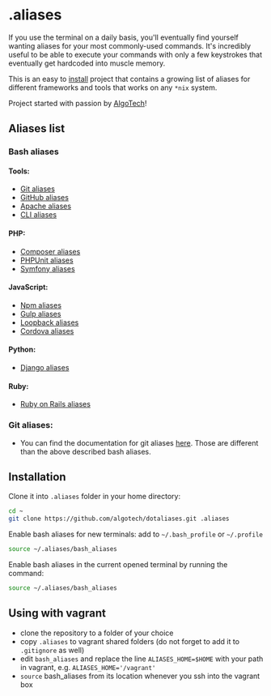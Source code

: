 .aliases
========

If you use the terminal on a daily basis, you'll eventually find yourself
wanting aliases for your most commonly-used commands. It's incredibly useful to
be able to execute your commands with only a few keystrokes that eventually
get hardcoded into muscle memory.

This is an easy to [install](#installation) project that contains a growing list
of aliases for different frameworks and tools that works on any `*nix` system.

Project started with passion by [AlgoTech](https://www.algotech.solutions)!

## Aliases list

### Bash aliases

#### Tools:
  - [Git aliases](doc/bash/git_aliases.md)
  - [GitHub aliases](doc/bash/github_aliases.md)
  - [Apache aliases](doc/bash/apache_aliases.md)
  - [CLI aliases](doc/bash/cli_aliases.md)

#### PHP:
  - [Composer aliases](doc/bash/composer_aliases.md)
  - [PHPUnit aliases](doc/bash/phpunit_aliases.md)
  - [Symfony aliases](doc/bash/symfony_aliases.md)

#### JavaScript:
  - [Npm aliases](doc/bash/npm_aliases.md)
  - [Gulp aliases](doc/bash/gulp_aliases.md)
  - [Loopback aliases](doc/bash/loopback_aliases.md)
  - [Cordova aliases](doc/bash/cordova_aliases.md)

#### Python:
  - [Django aliases](doc/bash/django_aliases.md)

#### Ruby:
  - [Ruby on Rails aliases](doc/bash/ruby_on_rails_aliases.md)

### Git aliases:
  - You can find the documentation for git aliases [here](doc/git/git_aliases.md). Those are different than the above described bash aliases.

## Installation

Clone it into `.aliases` folder in your home directory:
```bash
cd ~
git clone https://github.com/algotech/dotaliases.git .aliases
```

Enable bash aliases for new terminals: add to `~/.bash_profile` or `~/.profile`
```bash
source ~/.aliases/bash_aliases
```

Enable bash aliases in the current opened terminal by running the command:
```bash
source ~/.aliases/bash_aliases
```

## Using with vagrant
- clone the repository to a folder of your choice
- copy `.aliases` to vagrant shared folders (do not forget to add it to `.gitignore` as well)
- edit `bash_aliases` and replace the line `ALIASES_HOME=$HOME` with your path in vagrant,
e.g. `ALIASES_HOME='/vagrant'`
- `source` bash_aliases from its location whenever you ssh into the vagrant box
